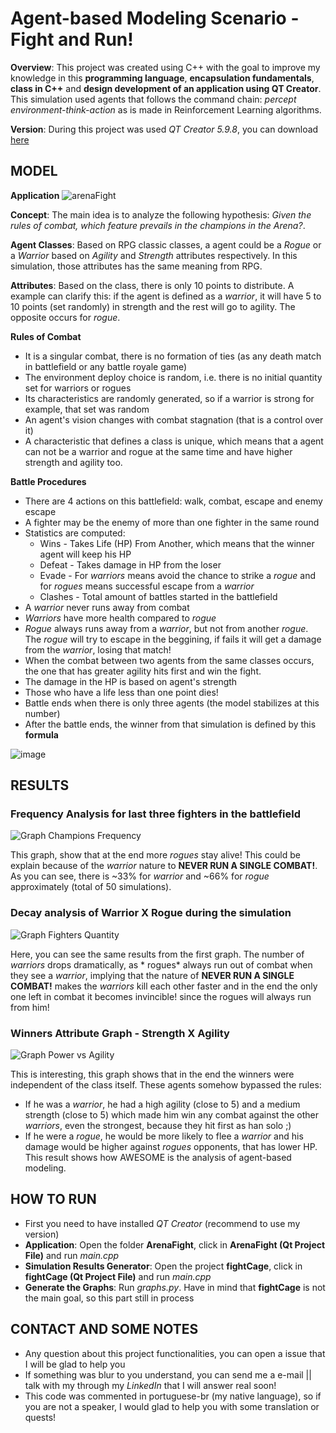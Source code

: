# Agent-based Modeling Scenario - Fight and Run!

**Overview**: This project was created using C++ with the goal to improve my knowledge in this **programming language**, **encapsulation fundamentals**, **class in C++** and **design development of an application using QT Creator**. This simulation used agents that follows the command chain: *percept environment-think-action* as is made in Reinforcement Learning algorithms.

**Version**: During this project was used *QT Creator 5.9.8*, you can download [here](https://www.qt.io/offline-installers)

## MODEL
**Application**
![arenaFight](https://user-images.githubusercontent.com/32513366/63557321-93bf7680-c51e-11e9-9e46-0da6554e4bd4.gif)

**Concept**: The main idea is to analyze the following hypothesis: *Given the rules of combat, which feature prevails in the champions in the Arena?*.

**Agent Classes**: Based on RPG classic classes, a agent could be a *Rogue* or a *Warrior* based on *Agility* and *Strength* attributes respectively. In this simulation, those attributes has the same meaning from RPG. 

**Attributes**: Based on the class, there is only 10 points to distribute. A example can clarify this: if the agent is defined as a *warrior*, it will have 5 to 10 points (set randomly) in strength and the rest will go to agility. The opposite occurs for *rogue*.

**Rules of Combat**
- It is a singular combat, there is no formation of ties (as any death match in battlefield or any battle royale game)
- The environment deploy choice is random, i.e. there is no initial quantity set for warriors or rogues
- Its characteristics are randomly generated, so if a warrior is strong for example, that set was random
- An agent's vision changes with combat stagnation (that is a control over it)
- A characteristic that defines a class is unique, which means that a agent can not be a warrior and rogue at the same time and have higher strength and agility too.

**Battle Procedures**
- There are 4 actions on this battlefield: walk, combat, escape and enemy escape
- A fighter may be the enemy of more than one fighter in the same round
- Statistics are computed:
  - Wins - Takes Life (HP) From Another, which means that the winner agent will keep his HP
  - Defeat - Takes damage in HP from the loser
  - Evade - For *warriors* means avoid the chance to strike a *rogue* and for *rogues* means successful escape from a *warrior*
  - Clashes - Total amount of battles started in the battlefield
- A *warrior* never runs away from combat
- *Warriors* have more health compared to *rogue*
- *Rogue* always runs away from a *warrior*, but not from another *rogue*. The *rogue* will try to escape in the beggining, if fails it will get a damage from the *warrior*, losing that match!
- When the combat between two agents from the same classes occurs, the one that has greater agility hits first and win the fight.
- The damage in the HP is based on agent's strength
- Those who have a life less than one point dies!
- Battle ends when there is only three agents (the model stabilizes at this number)
- After the battle ends, the winner from that simulation is defined by this **formula**

![image](https://user-images.githubusercontent.com/32513366/63557826-a5098280-c520-11e9-920c-8ac74bbb3687.png)

## RESULTS
### Frequency Analysis for last three fighters in the battlefield
![Graph Champions Frequency](https://user-images.githubusercontent.com/32513366/63557679-0b41d580-c520-11e9-93fb-42afc9f27a19.JPG)

This graph, show that at the end more *rogues* stay alive! This could be explain because of the *warrior* nature to **NEVER RUN A SINGLE COMBAT!**. As you can see, there is ~33% for *warrior* and ~66% for *rogue* approximately (total of 50 simulations).

### Decay analysis of Warrior X Rogue during the simulation
![Graph Fighters Quantity](https://user-images.githubusercontent.com/32513366/63557680-0b41d580-c520-11e9-911a-088712077721.JPG)

Here, you can see the same results from the first graph. The number of *warriors* drops dramatically, as * rogues* always run out of combat when they see a *warrior*, implying that the nature of **NEVER RUN A SINGLE COMBAT!** makes the *warriors* kill each other faster and in the end the only one left in combat it becomes invincible! since the rogues will always run from him!

### Winners Attribute Graph - Strength X Agility
![Graph Power vs Agility](https://user-images.githubusercontent.com/32513366/63557681-0b41d580-c520-11e9-976e-d5ac5d3c74f0.png)

This is interesting, this graph shows that in the end the winners were independent of the class itself. These agents somehow bypassed the rules:
- If he was a *warrior*, he had a high agility (close to 5) and a medium strength (close to 5) which made him win any combat against the other *warriors*, even the strongest, because they hit first as han solo ;)
- If he were a *rogue*, he would be more likely to flee a *warrior* and his damage would be higher against *rogues* opponents, that has lower HP.
This result shows how AWESOME is the analysis of agent-based modeling.

## HOW TO RUN
- First you need to have installed *QT Creator* (recommend to use my version)
- **Application**: Open the folder **ArenaFight**, click in **ArenaFight (Qt Project File)** and run *main.cpp*
- **Simulation Results Generator**: Open the project **fightCage**, click in **fightCage (Qt Project File)** and run *main.cpp*
- **Generate the Graphs**: Run *graphs.py*. Have in mind that **fightCage** is not the main goal, so this part still in process

## CONTACT AND SOME NOTES
- Any question about this project functionalities, you can open a issue that I will be glad to help you
- If something was blur to you understand, you can send me a e-mail || talk with my through my *LinkedIn* that I will answer real soon!
- This code was commented in portuguese-br (my native language), so if you are not a speaker, I would glad to help you with some translation or quests! 
